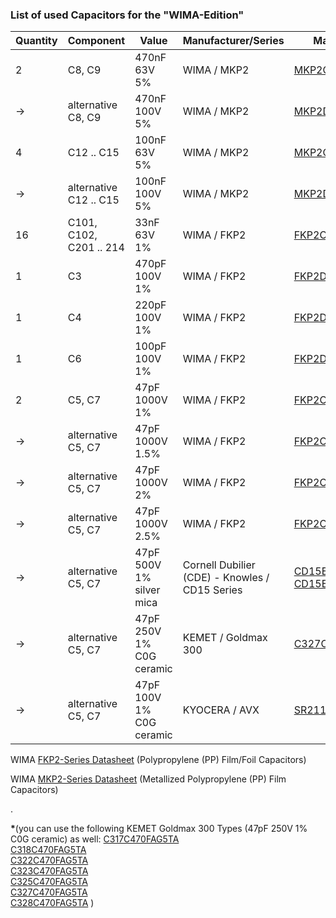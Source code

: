 ### List of used Capacitors for the "WIMA-Edition"  
  
  
Quantity | Component | Value | Manufacturer/Series | Manuf.-Type | Vendor | Vendor-Art.-No
-------- | -------- | -------- | -------- | -------- | -------- | --------
2 | C8, C9 | 470nF 63V 5%  | WIMA / MKP2 | [MKP2C034701M00J](https://octopart.com/search?q=MKP2C034701M00J)   | ? | ?  
-> | alternative C8, C9 | 470nF 100V 5%  | WIMA / MKP2 | [MKP2D034701M00J](https://octopart.com/search?q=MKP2D034701M00J) | Mouser | [505-MKP2D034701MJSSD](https://eu.mouser.com/ProductDetail/WIMA/MKP2D034701M00JSSD?qs=RB4whv9F6rz11gXdVVfF6w%3D%3D)
4 | C12 .. C15 | 100nF 63V 5%  | WIMA / MKP2 | [MKP2C031001F00J](https://octopart.com/search?q=MKP2C031001F00J) | Mouser | [505-MKP2C031001F00JS](https://eu.mouser.com/ProductDetail/WIMA/MKP2C031001F00JSSD?qs=iPPgFPFs9PMcd%252BYU%252BMRHkw%3D%3D)
-> | alternative C12 .. C15 | 100nF 100V 5%  | WIMA / MKP2 | [MKP2D031001F00J](https://octopart.com/search?q=MKP2D031001F00J) | Mouser | [505-MKP2D031001FJI00](https://eu.mouser.com/ProductDetail/WIMA/MKP2D031001F00JI00?qs=sJjjjplDs9u1SRmPcC2duw%3D%3D)
16 | C101, C102, C201 .. 214 | 33nF 63V 1% | WIMA / FKP2 | [FKP2C023301L00E](https://octopart.com/search?q=FKP2C023301L00E) | buerklin.com | [42D8428](https://www.buerklin.com/en/p/wima/film-capacitors/fkp2c023301l00essd/42D8428/)
1 | C3 | 470pF 100V 1% | WIMA / FKP2 | [FKP2D004701D00E](https://octopart.com/search?q=FKP2D004701D00E) | buerklin.com | [42D8438](https://www.buerklin.com/en/p/wima/film-capacitors/fkp2d004701d00essd/42D8438/)
1 | C4 | 220pF 100V 1% | WIMA / FKP2 | [FKP2D002201D00E](https://octopart.com/search?q=FKP2D002201D00E) | buerklin.com | [42D8434](https://www.buerklin.com/en/p/wima/film-capacitors/fkp2d002201d00essd/42D8434/)
1 | C6 | 100pF 100V 1% | WIMA / FKP2 | [FKP2D001001D00E](https://octopart.com/search?q=FKP2D001001D00E) | buerklin.com | [42D8430](https://www.buerklin.com/en/p/wima/film-capacitors/fkp2d001001d00essd/42D8430/)
2 | C5, C7 | 47pF 1000V 1% | WIMA / FKP2 | [FKP2O100471D00E](https://octopart.com/search?q=FKP2O100471D00E) | ? | ?
-> | alternative C5, C7 | 47pF 1000V 1.5% | WIMA / FKP2 | [FKP2O100471D00F](https://octopart.com/search?q=FKP2O100471D00F) | ? | ? 
-> | alternative C5, C7 | 47pF 1000V 2% | WIMA / FKP2 | [FKP2O100471D00G](https://octopart.com/search?q=FKP2O100471D00G) | ? | ?
-> | alternative C5, C7 | 47pF 1000V 2.5% | WIMA / FKP2 | [FKP2O100471D00H](https://octopart.com/search?q=FKP2O100471D00H) | Mouser | [505-FKP2O10471D0HO0](https://eu.mouser.com/ProductDetail/WIMA/FKP2O100471D00HO00?qs=WI052HLiD5gTYAbXe%2FIo1g%3D%3D)
-> | alternative C5, C7 | 47pF 500V 1% silver mica | Cornell Dubilier (CDE) - Knowles / CD15 Series | [CD15ED470DO3F](https://octopart.com/search?q=CD15ED470DO3F)<br>[CD15ED470FO3](https://octopart.com/search?q=CD15ED470FO3) | Farnell<br>Mouser| [1264876](https://de.farnell.com/en-DE/cornell-dubilier/cd15ed470do3f/cap-47pf-500v-1-through-hole/dp/1264876)<br>[5982-15F-500V47](https://eu.mouser.com/ProductDetail/Cornell-Dubilier-CDE/CD15ED470FO3?qs=9iVfQKk8ifFmXLRqX5bCNQ%3D%3D)
-> | alternative C5, C7 | 47pF 250V 1% C0G ceramic | KEMET / Goldmax 300 | [C327C470FAG5TA](https://octopart.com/search?q=C327C470FAG5TA)**\*** | Mouser | [80-C327C470FAG5TA](https://eu.mouser.com/ProductDetail/KEMET/C327C470FAG5TA?qs=h3%2Fj8evtlm1OqcZUJ%2F%2FGqA%3D%3D)
-> | alternative C5, C7 | 47pF 100V 1% C0G ceramic| KYOCERA / AVX | [SR211A470FAA](https://octopart.com/search?q=SR211A470FAA) | Mouser | [581-SR211A470FAA](https://https://eu.mouser.com/ProductDetail/KYOCERA-AVX/SR211A470FAA?qs=k4kUdCzLgS5qmJCMYEwoiw%3D%3D)

WIMA [FKP2-Series Datasheet](https://github.com/analoghifi/capacitors/blob/main/audio%20and%20filter%20capacitors/docs/datasheets/kp/WIMA_FKP_2__NEW_ROHS__EN.pdf) (Polypropylene (PP) Film/Foil Capacitors)  

WIMA [MKP2-Series Datasheet](https://github.com/analoghifi/capacitors/blob/main/audio%20and%20filter%20capacitors/docs/datasheets/mkp/e_WIMA_MKP_2.pdf) (Metallized Polypropylene (PP) Film Capacitors)  
  
.  
  
**\***(you can use the following KEMET Goldmax 300 Types (47pF 250V 1% C0G ceramic) as well:
[C317C470FAG5TA](https://octopart.com/search?q=C317C470FAG5TA)  
[C318C470FAG5TA](https://octopart.com/search?q=C318C470FAG5TA)  
[C322C470FAG5TA](https://octopart.com/search?q=C322C470FAG5TA)  
[C323C470FAG5TA](https://octopart.com/search?q=C323C470FAG5TA)  
[C325C470FAG5TA](https://octopart.com/search?q=C325C470FAG5TA)  
[C327C470FAG5TA](https://octopart.com/search?q=C327C470FAG5TA)  
[C328C470FAG5TA](https://octopart.com/search?q=C328C470FAG5TA)  )  



